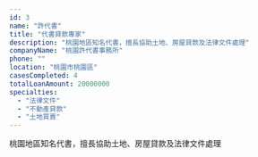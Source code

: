 ```yaml
---
id: 3
name: "許代書"
title: "代書貸款專家"
description: "桃園地區知名代書，擅長協助土地、房屋貸款及法律文件處理"
companyName: "桃園許代書事務所"
phone: ""
location: "桃園市桃園區"
casesCompleted: 4
totalLoanAmount: 20000000
specialties:
  - "法律文件"
  - "不動產貸款"
  - "土地買賣"
---
```


桃園地區知名代書，擅長協助土地、房屋貸款及法律文件處理